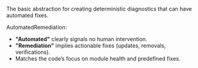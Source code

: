 ﻿The basic abstraction for creating deterministic diagnostics that can have automated fixes.

AutomatedRemediation:
* **"Automated"** clearly signals no human intervention.
* **"Remediation"** implies actionable fixes (updates, removals, verifications).
* Matches the code’s focus on module health and predefined fixes.